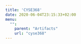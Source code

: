 ```yaml
---
title: 'CYSE368'
date: 2020-06-04T23:15:33+02:00
menu:
  "":
    parent: "Artifacts"
    url: "cyse368"
---
```

